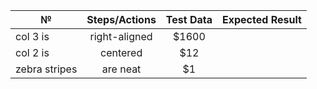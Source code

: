 
|      №        | Steps/Actions |  Test Data  | Expected Result |
| ------------- |:-------------:| :---------: | --------------: |
| col 3 is      | right-aligned | $1600       |                 |
| col 2 is      | centered      |   $12       |                 |
| zebra stripes | are neat      |    $1       |                 |
